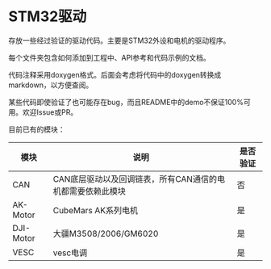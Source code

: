 # STM32驱动

存放一些经过验证的驱动代码。主要是STM32外设和电机的驱动程序。

每个文件夹包含如何添加到工程中、API参考和代码示例的文档。

代码注释采用doxygen格式。后面会考虑将代码中的doxygen转换成markdown，以方便查阅。

某些代码即使验证了也可能存在bug，而且README中的demo不保证100%可用。欢迎Issue或PR。

目前已有的模块：

| 模块      | 说明                                                       | 是否验证 |
| --------- | ---------------------------------------------------------- | -------- |
| CAN       | CAN底层驱动以及回调链表，所有CAN通信的电机都需要依赖此模块 | 否       |
| AK-Motor  | CubeMars AK系列电机                                        | 是       |
| DJI-Motor | 大疆M3508/2006/GM6020                                      | 是       |
| VESC      | vesc电调                                                   | 是       |
